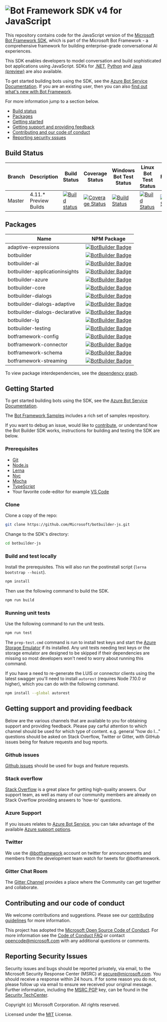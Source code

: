 
# ![Bot Framework SDK v4 for JavaScript](./docs/media/BotFrameworkJavaScript_header.png)

This repository contains code for the JavaScript version of the [Microsoft Bot Framework SDK](https://github.com/Microsoft/botframework-sdk), which is part of the Microsoft Bot Framework - a comprehensive framework for building enterprise-grade conversational AI experiences. 

This SDK enables developers to model conversation and build sophisticated bot applications using JavaScript. SDKs for [.NET](https://github.com/Microsoft/botbuilder-dotnet), [Python](https://github.com/Microsoft/botbuilder-python) and [Java (preview)](https://github.com/Microsoft/botbuilder-java) are also available.

To get started building bots using the SDK, see the [Azure Bot Service Documentation](https://docs.microsoft.com/en-us/azure/bot-service/?view=azure-bot-service-4.0).  If you are an existing user, then you can also [find out what's new with Bot Framework](https://docs.microsoft.com/en-us/azure/bot-service/what-is-new?view=azure-bot-service-4.0).

For more information jump to a section below.

* [Build status](#build-status)
* [Packages](#packages)
* [Getting started](#getting-started)
* [Getting support and providing feedback](#getting-support-and-providing-feedback)
* [Contributing and our code of conduct](#contributing-and-our-code-of-conduct)
* [Reporting security sssues](#reporting-security-issues)

## Build Status

 | Branch | Description        | Build Status | Coverage Status | Windows Bot Test Status | Linux Bot Test Status |Browser Functional Tests
 |----|---------------|--------------|-----------------|--|--|--|
|Master | 4.11.* Preview Builds |[![Build status](https://fuselabs.visualstudio.com/SDK_v4/_apis/build/status/JS/BotBuilder-JS-master-daily)](https://fuselabs.visualstudio.com/SDK_v4/_build/latest?definitionId=460)|[![Coverage Status](https://coveralls.io/repos/github/microsoft/botbuilder-js/badge.svg?branch=master)](https://coveralls.io/github/microsoft/botbuilder-js?branch=master)|[![Build Status](https://fuselabs.visualstudio.com/SDK_v4/_apis/build/status/JS/Run-JS-Functional-Tests-Windows?branchName=master)](https://fuselabs.visualstudio.com/SDK_v4/_build/latest?definitionId=548&branchName=master)|[![Build Status](https://fuselabs.visualstudio.com/SDK_v4/_apis/build/status/JS/Run-JS-Functional-Tests-Linux?branchName=master)](https://fuselabs.visualstudio.com/SDK_v4/_build/latest?definitionId=549&branchName=master)|[![Build Status](https://fuselabs.visualstudio.com/SDK_v4/_apis/build/status/SDK_v4-CI?branchName=master)](https://fuselabs.visualstudio.com/SDK_v4/_build/latest?definitionId=731&branchName=master)

## Packages

| Name                                  | NPM Package |
|---------------------------------------|-------------------------------------------------------------------------------------------------------------------------------------------------------------------|
| adaptive-expressions                         | [![BotBuilder Badge](https://img.shields.io/npm/dt/adaptive-expressions.svg?logo=npm&label=adaptive-expressions)](https://www.npmjs.com/package/adaptive-expressions/)                                 |
| botbuilder                         | [![BotBuilder Badge](https://img.shields.io/npm/dt/botbuilder.svg?logo=npm&label=botbuilder)](https://www.npmjs.com/package/botbuilder/)                                 |
| botbuilder-ai                      | [![BotBuilder Badge](https://img.shields.io/npm/dt/botbuilder-ai.svg?logo=npm&label=botbuilder-ai)](https://www.npmjs.com/package/botbuilder-ai/)                 |
| botbuilder-applicationinsights     | [![BotBuilder Badge](https://img.shields.io/npm/dt/botbuilder-applicationinsights.svg?logo=npm&label=botbuilder-applicationinsights)](https://www.npmjs.com/package/botbuilder-applicationinsights/)                 |
| botbuilder-azure                   | [![BotBuilder Badge](https://img.shields.io/npm/dt/botbuilder-azure.svg?logo=npm&label=botbuilder-azure)](https://www.npmjs.com/package/botbuilder-azure/)                   |
| botbuilder-core                    | [![BotBuilder Badge](https://img.shields.io/npm/dt/botbuilder-core.svg?logo=npm&label=botbuilder-core)](https://www.npmjs.com/package/botbuilder-core/)                     |
| botbuilder-dialogs                 | [![BotBuilder Badge](https://img.shields.io/npm/dt/botbuilder-dialogs.svg?logo=npm&label=botbuilder-dialogs)](https://www.npmjs.com/package/botbuilder-dialogs/)                 |
| botbuilder-dialogs-adaptive                 | [![BotBuilder Badge](https://img.shields.io/npm/dt/botbuilder-dialogs-adaptive.svg?logo=npm&label=botbuilder-dialogs-adaptive)](https://www.npmjs.com/package/botbuilder-dialogs-adaptive/)                 |
| botbuilder-dialogs-declarative                 | [![BotBuilder Badge](https://img.shields.io/npm/dt/botbuilder-dialogs-declarative.svg?logo=npm&label=botbuilder-dialogs-declarative)](https://www.npmjs.com/package/botbuilder-dialogs-declarative/)                 |
| botbuilder-lg                 | [![BotBuilder Badge](https://img.shields.io/npm/dt/botbuilder-lg.svg?logo=npm&label=botbuilder-lg)](https://www.npmjs.com/package/botbuilder-lg/)                 |
| botbuilder-testing                 | [![BotBuilder Badge](https://img.shields.io/npm/dt/botbuilder-testing.svg?logo=npm&label=botbuilder-testing)](https://www.npmjs.com/package/botbuilder-testing/)                 |
| botframework-config                | [![BotBuilder Badge](https://img.shields.io/npm/dt/botbuilder-config.svg?logo=npm&label=botframework-config)](https://www.npmjs.com/package/botframework-config/) |
| botframework-connector             | [![BotBuilder Badge](https://img.shields.io/npm/dt/botframework-connector.svg?logo=npm&label=botframework-connector)](https://www.npmjs.com/package/botframework-connector/)                     |
| botframework-schema                | [![BotBuilder Badge](https://img.shields.io/npm/dt/botframework-schema.svg?logo=npm&label=botframework-schema)](https://www.npmjs.com/package/botframework-schema/)                             |
| botframework-streaming                | [![BotBuilder Badge](https://img.shields.io/npm/dt/botframework-streaming.svg?logo=npm&label=botframework-streaming)](https://www.npmjs.com/package/botframework-streaming/)                             |

To view package interdependencies, see the [dependency graph](https://botbuildersdkblobstorage.blob.core.windows.net/sdk-js-dependency-reports/latest/InterdependencyGraph.html).

## Getting Started
To get started building bots using the SDK, see the [Azure Bot Service Documentation](https://docs.microsoft.com/en-us/azure/bot-service/?view=azure-bot-service-4.0).

The [Bot Framework Samples](https://github.com/microsoft/botbuilder-samples) includes a rich set of samples repository.

If you want to debug an issue, would like to [contribute](#contributing), or understand how the Bot Builder SDK works, instructions for building and testing the SDK are below.

### Prerequisites
- [Git](https://git-scm.com/downloads) 
- [Node.js](https://nodejs.org/en/)
- [Lerna](https://lernajs.io/)
- [Nyc](https://www.npmjs.com/package/nyc)
- [Mocha](https://www.npmjs.com/package/mocha)
- [TypeScript](https://www.typescriptlang.org/)
- Your favorite code-editor for example [VS Code](https://code.visualstudio.com/)

### Clone
Clone a copy of the repo:

```bash
git clone https://github.com/Microsoft/botbuilder-js.git
```

Change to the SDK's directory:

```bash
cd botbuilder-js
```

### Build and test locally
Install the prerequisites. This will also run the postinstall script (`lerna bootstrap --hoist`).

```bash
npm install
```

Then use the following command to build the SDK.

```bash
npm run build
```

### Running unit tests

Use the following command to run the unit tests.

```bash
npm run test
```

The `prep-test.cmd` command is run to install test keys and start the [Azure Storage Emulator](https://docs.microsoft.com/en-us/azure/storage/common/storage-use-emulator) if its installed. Any unit tests needing test keys or the storage emulator are designed to be skipped if their dependencies are missing so most developers won't need to worry about running this command. 

If you have a need to re-generate the LUIS or connector clients using the latest swagger you'll need to install `autorest` (requires Node 7.10.0 or higher), which you can do with the following command.

```bash
npm install --global autorest
```

## Getting support and providing feedback
Below are the various channels that are available to you for obtaining support and providing feedback. Please pay carful attention to which channel should be used for which type of content. e.g. general "how do I..." questions should be asked on Stack Overflow, Twitter or Gitter, with GitHub issues being for feature requests and bug reports.

### Github issues
[Github issues](https://github.com/Microsoft/botbuilder-python/issues) should be used for bugs and feature requests. 

### Stack overflow
[Stack Overflow](https://stackoverflow.com/questions/tagged/botframework) is a great place for getting high-quality answers. Our support team, as well as many of our community members are already on Stack Overflow providing answers to 'how-to' questions.

### Azure Support 
If you issues relates to [Azure Bot Service](https://azure.microsoft.com/en-gb/services/bot-service/), you can take advantage of the available [Azure support options](https://azure.microsoft.com/en-us/support/options/).

### Twitter
We use the [@botframework](https://twitter.com/botframework) account on twitter for announcements and members from the development team watch for tweets for @botframework.

### Gitter Chat Room
The [Gitter Channel](https://gitter.im/Microsoft/BotBuilder) provides a place where the Community can get together and collaborate.

## Contributing and our code of conduct
We welcome contributions and suggestions. Please see our [contributing guidelines](./contributing.md) for more information.

This project has adopted the [Microsoft Open Source Code of Conduct](https://opensource.microsoft.com/codeofconduct/). 
For more information see the [Code of Conduct FAQ](https://opensource.microsoft.com/codeofconduct/faq/) or contact
 [opencode@microsoft.com](mailto:opencode@microsoft.com) with any additional questions or comments.

## Reporting Security Issues
Security issues and bugs should be reported privately, via email, to the Microsoft Security Response Center (MSRC) 
at [secure@microsoft.com](mailto:secure@microsoft.com).  You should receive a response within 24 hours.  If for some
 reason you do not, please follow up via email to ensure we received your original message. Further information, 
 including the [MSRC PGP](https://technet.microsoft.com/en-us/security/dn606155) key, can be found in the 
[Security TechCenter](https://technet.microsoft.com/en-us/security/default).

Copyright (c) Microsoft Corporation. All rights reserved.

Licensed under the [MIT](./LICENSE.md) License.
